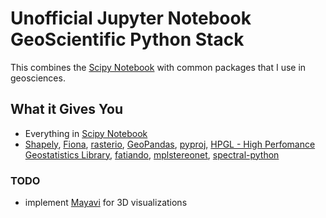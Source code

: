 # Unofficial Jupyter Notebook GeoScientific Python Stack

This combines the [Scipy Notebook](https://github.com/jupyter/docker-stacks/tree/master/scipy-notebook) with common packages that I use in geosciences.

## What it Gives You

* Everything in [Scipy Notebook](https://github.com/jupyter/docker-stacks/tree/master/scipy-notebook)
* [Shapely](https://github.com/Toblerity/Shapely),
	[Fiona](https://github.com/Toblerity/Fiona),
	[rasterio](https://github.com/mapbox/rasterio),
	[GeoPandas](https://github.com/geopandas/geopandas),
	[pyproj](https://github.com/jswhit/pyproj),
	[HPGL - High Perfomance Geostatistics Library](https://github.com/hpgl/hpgl),
	[fatiando](https://github.com/fatiando/fatiando),
	[mplstereonet](https://github.com/joferkington/mplstereonet),
	[spectral-python](https://github.com/spectralpython/spectral)

### TODO

* implement [Mayavi](http://docs.enthought.com/mayavi/mayavi/) for 3D visualizations
